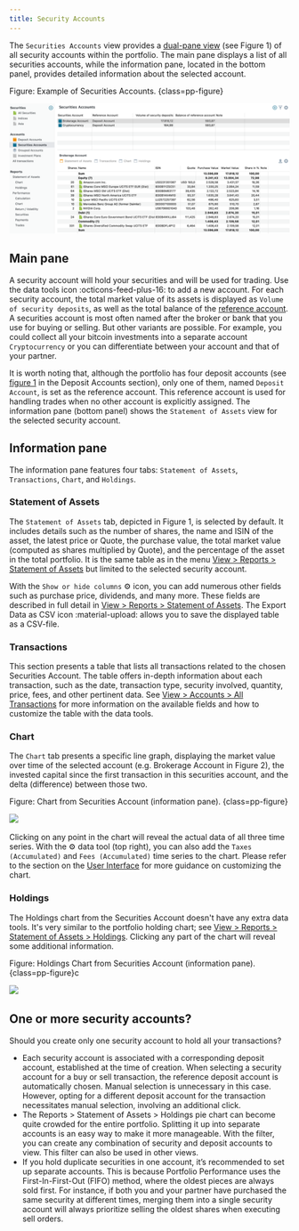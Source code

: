 ```yaml
---
title: Security Accounts
---
```

The `Securities Accounts` view provides a [dual-pane view](../../../how-to/user-interface.md) (see Figure 1) of all security accounts within the portfolio. The main pane displays a list of all securities accounts, while the information pane, located in the bottom panel, provides detailed information about the selected account.

Figure: Example of Securities Accounts. {class=pp-figure}

![](images/sb-accounts-securities-accounts.png)

## Main pane

A security account will hold your securities and will be used for trading. Use the data tools icon  :octicons-feed-plus-16: to add a new account. For each security account, the total market value of its assets is displayed as `Volume of security deposits`, as well as the total balance of the [reference account](../../../concepts/portfolio-performance-terminology.md#master-data). A securities account is most often named after the broker or bank that you use for buying or selling. But other variants are possible. For example, you could collect all your bitcoin investments into a separate account `Cryptocurrency` or you can differentiate between your account and that of your partner. 

It is worth noting that, although the portfolio has four deposit accounts (see [figure 1](images/sb-accounts-deposit-accounts.png) in the Deposit Accounts section), only one of them, named `Deposit Account`, is set as the reference account. This reference account is used for handling trades when no other account is explicitly assigned. The information pane (bottom panel) shows the `Statement of Assets` view for the selected security account.

## Information pane

The information pane features four tabs: `Statement of Assets`, `Transactions`, `Chart`, and `Holdings`.

### Statement of Assets
The `Statement of Assets` tab, depicted in Figure 1, is selected by default. It includes details such as the number of shares, the name and ISIN of the asset, the latest price or Quote, the purchase value, the total market value (computed as shares multiplied by Quote), and the percentage of the asset in the total portfolio. It is the same table as in the menu [View > Reports > Statement of Assets](../../view/reports/statement/index.md) but limited to the selected security account.

With the `Show or hide columns` :gear: icon, you can add numerous other fields such as purchase price, dividends, and many more. These fields are described in full detail in [View > Reports > Statement of Assets](../reports/statement/index.md#available-columns). The Export Data as CSV icon :material-upload: allows you to save the displayed table as a CSV-file.

### Transactions
This section presents a table that lists all transactions related to the chosen Securities Account. The table offers in-depth information about each transaction, such as the date, transaction type, security involved, quantity, price, fees, and other pertinent data. See [View > Accounts > All Transactions](all-transactions.md) for more information on the available fields and how to customize the table with the data tools.

### Chart

The `Chart` tab presents a specific line graph, displaying the market value over time of the selected account (e.g. Brokerage Account in Figure 2), the invested capital since the first transaction in this securities account, and the delta (difference) between those two.

Figure: Chart from Securities Account (information pane). {class=pp-figure}

![](images/sb-accounts-securities-accounts-chart.png)


Clicking on any point in the chart will reveal the actual data of all three time series. With the :gear: data tool (top right), you can also add the `Taxes (Accumulated)` and `Fees (Accumulated)` time series to the chart. Please refer to the section on the [User Interface](../../../how-to/user-interface.md#) for more guidance on customizing the chart.

### Holdings

The Holdings chart from the Securities Account doesn't have any extra data tools. It's very similar to the portfolio holding chart; see [View > Reports > Statement of Assets > Holdings](../../view/reports/statement/holdings.md). Clicking any part of the chart will reveal some additional information.

Figure: Holdings Chart from Securities Account (information pane). {class=pp-figure}c

![](images/sb-accounts-securities-accounts-holdings.png)


## One or more security accounts?

Should you create only one security account to hold all your transactions?

- Each security account is associated with a corresponding deposit account, established at the time of creation. When selecting a security account for a buy or sell transaction, the reference deposit account is automatically chosen. Manual selection is unnecessary in this case. However, opting for a different deposit account for the transaction necessitates manual selection, involving an additional click.
- The Reports > Statement of Assets > Holdings pie chart can become quite crowded for the entire portfolio. Splitting it up into separate accounts is an easy way to make it more manageable. With the filter, you can create any combination of security and deposit accounts to view. This filter can also be used in other views.
- If you hold duplicate securities in one account, it’s recommended to set up separate accounts. This is because Portfolio Performance uses the First-In-First-Out (FIFO) method, where the oldest pieces are always sold first. For instance, if both you and your partner have purchased the same security at different times, merging them into a single security account will always prioritize selling the oldest shares when executing sell orders.




